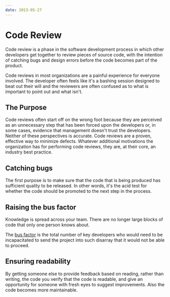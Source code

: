 ```yaml
---
date: 2013-05-27
---
```


# Code Review

Code review is a phase in the software development process in which other developers get together to review pieces of source code, with the intention of catching bugs and design errors before the code becomes part of the product.

Code reviews in most organizations are a painful experience for everyone involved. The developer often feels like it's a bashing session designed to beat out their will and the reviewers are often confused as to what is important to point out and what isn't.


## The Purpose

Code reviews often start off on the wrong foot because they are perceived as an unnecessary step that has been forced upon the developers or, in some cases, evidence that management doesn't trust the developers. Neither of these perspectives is accurate. Code reviews are a proven, effective way to minimize defects. Whatever additional motivations the organization has for performing code reviews, they are, at their core, an industry best practice.


## Catching bugs

The first purpose is to make sure that the code that is being produced has sufficient quality to be released. In other words, it's the acid test for whether the code should be promoted to the next step in the process.


## Raising the bus factor

Knowledge is spread across your team. There are no longer large blocks of code that only one person knows about.

The <a href="http://en.wikipedia.org/wiki/Bus_factor">bus factor</a> is the total number of key developers who would need to be incapacitated to send the project into such disarray that it would not be able to proceed.


## Ensuring readability

By getting someone else to provide feedback based on reading, rather than writing, the code you verify that the code is readable, and give an opportunity for someone with fresh eyes to suggest improvements. Also the code becomes more maintainable.